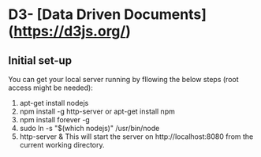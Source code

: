 # D3- [Data Driven Documents] (https://d3js.org/)

## Initial set-up

You can get your local server running by fllowing the below steps (root access might be needed):
1. apt-get install nodejs
2. npm install -g http-server or apt-get install npm
3. npm install forever -g
4. sudo ln -s "$(which nodejs)" /usr/bin/node
5. http-server & 
This will start the server on http://localhost:8080 from the current working directory.
